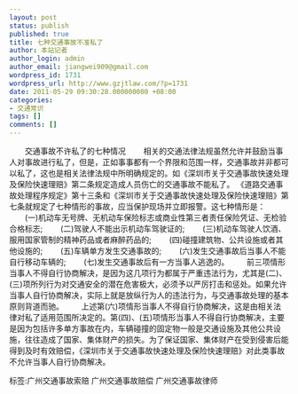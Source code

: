 ```yaml
---
layout: post
status: publish
published: true
title: 七种交通事故不准私了
author: 本站记者
author_login: admin
author_email: jiangwei909@gmail.com
wordpress_id: 1731
wordpress_url: http://www.gzjtlaw.com/?p=1731
date: 2011-05-29 09:30:28.000000000 +08:00
categories:
- 交通常识
tags: []
comments: []
---
```

　　交通事故不许私了的七种情况　　相关的交通法律法规虽然允许并鼓励当事人对事故进行私了，但是，正如事事都有一个界限和范围一样，交通事故并非都可以私了，这也是相关法律法规中所明确规定的。如《深圳市关于交通事故快速处理及保险快速理赔》第二条规定造成人员伤亡的交通事故不能私了。 《道路交通事故处理程序规定》第十三条和《深圳市关于交通事故快速处理及保险快速理赔》第七条就规定了七种情形的事故，应当保护现场并立即报警。这七种情形是：　　(一)机动车无号牌、无机动车保险标志或商业性第三者责任保险凭证、无检验合格标志;　　(二)驾驶人不能出示机动车驾驶证的;　　(三)机动车驾驶人饮酒、服用国家管制的精神药品或者麻醉药品的;　　(四)碰撞建筑物、公共设施或者其他设施的;　　(五)车辆单方发生交通事故的;　　(六)发生交通事故后当事人不能自行移动车辆的;　　(七)发生交通事故后有一方当事人逃逸的。　　前三项情形当事人不得自行协商解决，是因为这几项行为都属于严重违法行为，尤其是(二)、(三)项所列行为对交通安全的潜在危害极大，必须予以严厉打击和惩处。如果允许当事人自行协商解决，实际上就是放纵行为人的违法行为，与交通事故处理的基本原则背道而驰。　　上述第(六)项情形当事人不得自行协商解决，这是由相关法律对私了适用范围所决定的。第(四)、(五)项情形当事人不得自行协商解决，主要是因为包括许多单方事故在内，车辆碰撞的固定物一般是交通设施及其他公共设施，往往造成了国家、集体财产的损失。为了保证国家、集体财产在受到侵害后能得到及时有效赔偿，《深圳市关于交通事故快速处理及保险快速理赔》对此类事故不允许当事人自行协商解决。标签:广州交通事故索赔 广州交通事故赔偿 广州交通事故律师
